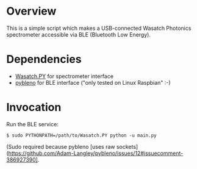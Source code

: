 # Overview

This is a simple script which makes a USB-connected Wasatch Photonics spectrometer
accessible via BLE (Bluetooth Low Energy).

# Dependencies

- [Wasatch.PY](https://github.com/WasatchPhotonics/Wasatch.PY) for spectrometer interface
- [pybleno](https://github.com/Adam-Langley/pybleno) for BLE interface ("only tested on Linux Raspbian" :-)

# Invocation

Run the BLE service:

    $ sudo PYTHONPATH=/path/to/Wasatch.PY python -u main.py

(Sudo required because pybleno [uses raw sockets](https://github.com/Adam-Langley/pybleno/issues/12#issuecomment-386927390].
